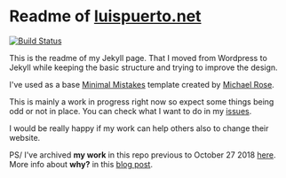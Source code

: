 # Readme of [luispuerto.net](https://luispuerto.net)

[![Build Status](https://travis-ci.com/luispuerto/luispuerto.net.svg?branch=master)](https://travis-ci.com/luisspuerto/luispuerto.net)

This is the readme of my Jekyll page. That I moved from Wordpress to Jekyll while keeping the basic structure and trying to improve the design.

I've used as a base [Minimal Mistakes](https://mmistakes.github.io/minimal-mistakes/) template created by [Michael Rose](https://mademistakes.com). 

This is mainly a work in progress right now so expect some things being odd or not in place. You can check what I want to do in my [issues](https://github.com/luispuerto/luispuerto.net/issues). 

I would be really happy if my work can help others also to change their website. 

PS/ I've archived **my work** in this repo previous to October 27 2018 [here](https://github.com/luispuerto/luispuerto.net.back). More info about **why?** in this [blog post](http://luispuerto.net/blog/2018/11/05/cutting-down-the-size-of-your-repo/). 
